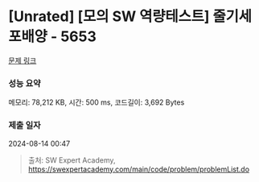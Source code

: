 # [Unrated] [모의 SW 역량테스트] 줄기세포배양 - 5653 

[문제 링크](https://swexpertacademy.com/main/code/problem/problemDetail.do?contestProbId=AWXRJ8EKe48DFAUo) 

### 성능 요약

메모리: 78,212 KB, 시간: 500 ms, 코드길이: 3,692 Bytes

### 제출 일자

2024-08-14 00:47



> 출처: SW Expert Academy, https://swexpertacademy.com/main/code/problem/problemList.do